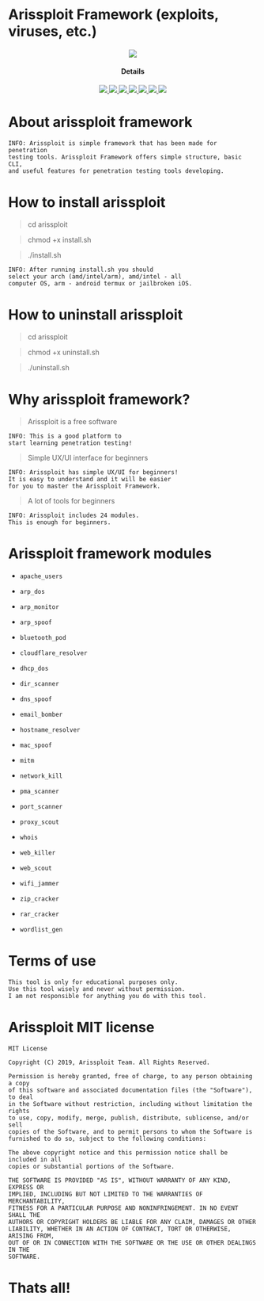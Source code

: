 # Arissploit Framework (exploits, viruses, etc.)
        
<h4 align="center"><img src="https://user-images.githubusercontent.com/43011806/57065407-f66fd680-6cd1-11e9-9f72-5eba1b123cec.jpeg">

</a>
<h4 align="center">Details</h4>                
<p align="center">
  <a href="http://entynetproject.simplesite.com/">
    <img src="https://img.shields.io/badge/entynetproject-Ivan%20Nikolsky-blue.svg">
  </a> 
  <a href="https://github.com/entynetproject/arissploit/releases">
    <img src="https://img.shields.io/github/release/entynetproject/arissploit.svg">
  </a>
  <a href="https://wikipedia.org/wiki/Python_(programming_language)">
    <img src="https://img.shields.io/badge/language-python-blue.svg">
 </a>
  <a href="https://github.com/entynetproject/arissploit">
    <img src="https://img.shields.io/badge/modules-24-red.svg">
 </a>
  <a href="https://github.com/entynetproject/arissploit/issues?q=is%3Aissue+is%3Aclosed">
      <img src="https://img.shields.io/github/issues/entynetproject/arissploit.svg">
  </a>
  <a href="https://github.com/entynetproject/arissploit/wiki">
      <img src="https://img.shields.io/badge/wiki%20-arissploit-lightgrey.svg">
 </a>
  <a href="https://twitter.com/arissploit">
    <img src="https://img.shields.io/badge/twitter-arissploit-blue.svg">
 </a>
</p>

# About arissploit framework

    INFO: Arissploit is simple framework that has been made for penetration 
    testing tools. Arissploit Framework offers simple structure, basic CLI, 
    and useful features for penetration testing tools developing.

# How to install arissploit

> cd arissploit

> chmod +x install.sh

> ./install.sh

    INFO: After running install.sh you should
    select your arch (amd/intel/arm), amd/intel - all 
    computer OS, arm - android termux or jailbroken iOS.

# How to uninstall arissploit

> cd arissploit

> chmod +x uninstall.sh

> ./uninstall.sh

# Why arissploit framework?

> Arissploit is a free software

    INFO: This is a good platform to 
    start learning penetration testing!
    
> Simple UX/UI interface for beginners

    INFO: Arissploit has simple UX/UI for beginners!
    It is easy to understand and it will be easier 
    for you to master the Arissploit Framework.
    
> A lot of tools for beginners

    INFO: Arissploit includes 24 modules.
    This is enough for beginners.
    
# Arissploit framework modules

- `apache_users`

- `arp_dos`

- `arp_monitor`

- `arp_spoof`

- `bluetooth_pod`

- `cloudflare_resolver`

- `dhcp_dos`

- `dir_scanner`

- `dns_spoof`

- `email_bomber`

- `hostname_resolver`

- `mac_spoof`

- `mitm`

- `network_kill`

- `pma_scanner`

- `port_scanner`

- `proxy_scout`

- `whois`

- `web_killer`

- `web_scout`

- `wifi_jammer`

- `zip_cracker`

- `rar_cracker`

- `wordlist_gen`
    
# Terms of use

    This tool is only for educational purposes only.
    Use this tool wisely and never without permission.
    I am not responsible for anything you do with this tool.
    
# Arissploit MIT license

    MIT License

    Copyright (C) 2019, Arissploit Team. All Rights Reserved.

    Permission is hereby granted, free of charge, to any person obtaining a copy
    of this software and associated documentation files (the "Software"), to deal
    in the Software without restriction, including without limitation the rights
    to use, copy, modify, merge, publish, distribute, sublicense, and/or sell
    copies of the Software, and to permit persons to whom the Software is
    furnished to do so, subject to the following conditions:

    The above copyright notice and this permission notice shall be included in all
    copies or substantial portions of the Software.

    THE SOFTWARE IS PROVIDED "AS IS", WITHOUT WARRANTY OF ANY KIND, EXPRESS OR
    IMPLIED, INCLUDING BUT NOT LIMITED TO THE WARRANTIES OF MERCHANTABILITY,
    FITNESS FOR A PARTICULAR PURPOSE AND NONINFRINGEMENT. IN NO EVENT SHALL THE
    AUTHORS OR COPYRIGHT HOLDERS BE LIABLE FOR ANY CLAIM, DAMAGES OR OTHER
    LIABILITY, WHETHER IN AN ACTION OF CONTRACT, TORT OR OTHERWISE, ARISING FROM,
    OUT OF OR IN CONNECTION WITH THE SOFTWARE OR THE USE OR OTHER DEALINGS IN THE
    SOFTWARE.

# Thats all!
